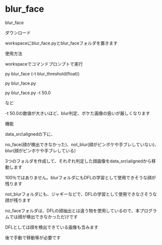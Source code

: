 # blur_face

blur_face
 
ダウンロード

workspaceにblur_face.pyとblur_faceフォルダを置きます

使用方法

workspaceでコマンドプロンプトで実行

py blur_face (-t blur_threshold(float))

py blur_face.py

py blur_face.py -t 50.0

など

-t 50.0の数値が大きいほど、blur判定、ボケた画像の扱いが厳しくなります


機能

data_src\alignedの下に、

no_face(顔が検出できなかった)、not_blur(顔がピンボケや手ブレしていない)、blur(顔がピンボケや手ブレしている)

3つのフォルダを作成して、それぞれ判定した顔画像をdata_src\alignedから移動します

100％ではありません。blurフォルダにもDFLの学習として使用できそうな顔が残ります

not_blurフォルダにも、ジャギーなどで、DFLの学習として使用できなさそうな顔が残ります

no_faceフォルダは、DFLの顔抽出とは違う物を使用しているので、本プログラムでは顔が検出できなかっただけです

DFLとしては顔を検出できている画像も含みます

後で手動で移動等が必要です
